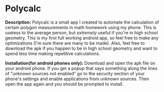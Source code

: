 # Polycalc

**Description:**
Polycalc is a small app I created to automate the calculation of certain polygon measurements in math homework using my phone. This is useless to the average person, but *extremely* useful if you're in high school geometry. This is my first full working android app, so feel free to make any optimizations (I'm sure there are many to be made). Also, feel free to download the apk if you happen to be in high school geometry and want to spend less time making repetitive calculations.

**Installation(for android phones only):**
Download and open the apk file on your android phone. If you get a popup that says something along the lines of "unknown sources not enabled" go to the security section of your phone's settings and enable applications from unknown sources. Then open the app again and you should be prompted to install.
